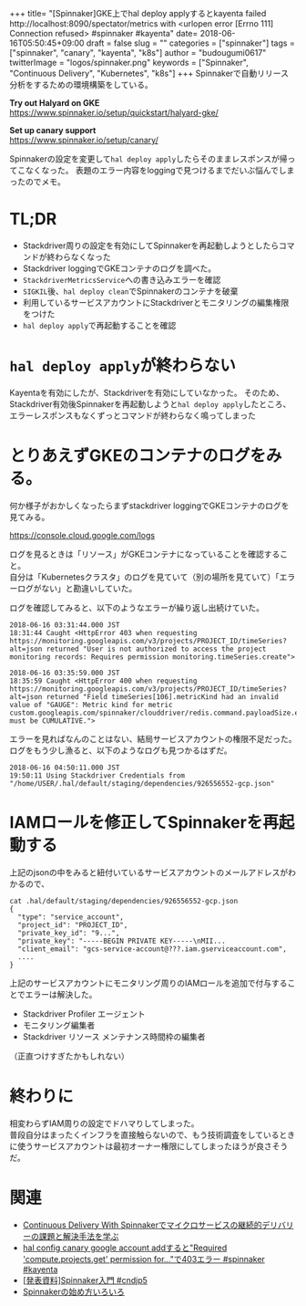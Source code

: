 +++
title= "[Spinnaker]GKE上でhal deploy applyするとkayenta failed http://localhost:8090/spectator/metrics with <urlopen error [Errno 111] Connection refused> #spinnaker #kayenta"
date= 2018-06-16T05:50:45+09:00
draft = false
slug = ""
categories = ["spinnaker"]
tags = ["spinnaker", "canary", "kayenta", "k8s"]
author = "budougumi0617"
twitterImage = "logos/spinnaker.png"
keywords = ["Spinnaker", "Continuous Delivery", "Kubernetes", "k8s"]
+++
Spinnakerで自動リリース分析をするための環境構築をしている。

**Try out Halyard on GKE**  
https://www.spinnaker.io/setup/quickstart/halyard-gke/

**Set up canary support**  
https://www.spinnaker.io/setup/canary/

Spinnakerの設定を変更して`hal deploy apply`したらそのままレスポンスが帰ってこなくなった。
表題のエラー内容をloggingで見つけるまでだいぶ悩んでしまったのでメモ。

# TL;DR
- Stackdriver周りの設定を有効にしてSpinnakerを再起動しようとしたらコマンドが終わらなくなった
- Stackdriver loggingでGKEコンテナのログを調べた。
- `StackdriverMetricsService`への書き込みエラーを確認
- `SIGKIL`後、`hal deploy clean`でSpinnakerのコンテナを破棄
- 利用しているサービスアカウントにStackdriverとモニタリングの編集権限をつけた
- `hal deploy apply`で再起動することを確認

# `hal deploy apply`が終わらない


Kayentaを有効にしたが、Stackdriverを有効にしていなかった。
そのため、Stackdriver有効後Spinnakerを再起動しようと`hal deploy apply`したところ、エラーレスポンスもなくずっとコマンドが終わらなく鳴ってしまった

# とりあえずGKEのコンテナのログをみる。
何か様子がおかしくなったらまずstackdriver loggingでGKEコンテナのログを見てみる。

https://console.cloud.google.com/logs

ログを見るときは「リソース」がGKEコンテナになっていることを確認すること。  
自分は「Kubernetesクラスタ」のログを見ていて（別の場所を見ていて）「エラーログがない」と勘違いしていた。

ログを確認してみると、以下のようなエラーが繰り返し出続けていた。

```
2018-06-16 03:31:44.000 JST
18:31:44 Caught <HttpError 403 when requesting https://monitoring.googleapis.com/v3/projects/PROJECT_ID/timeSeries?alt=json returned "User is not authorized to access the project monitoring records: Requires permission monitoring.timeSeries.create">
```
```
2018-06-16 03:35:59.000 JST
18:35:59 Caught <HttpError 400 when requesting https://monitoring.googleapis.com/v3/projects/PROJECT_ID/timeSeries?alt=json returned "Field timeSeries[106].metricKind had an invalid value of "GAUGE": Metric kind for metric custom.googleapis.com/spinnaker/clouddriver/redis.command.payloadSize.eval must be CUMULATIVE.">
```

エラーを見ればなんのことはない、結局サービスアカウントの権限不足だった。  
ログをもう少し漁ると、以下のようなログも見つかるはずだ。

```
2018-06-16 04:50:11.000 JST
19:50:11 Using Stackdriver Credentials from "/home/USER/.hal/default/staging/dependencies/926556552-gcp.json"
```

# IAMロールを修正してSpinnakerを再起動する

上記のjsonの中をみると紐付いているサービスアカウントのメールアドレスがわかるので、

```
cat .hal/default/staging/dependencies/926556552-gcp.json
{
  "type": "service_account",
  "project_id": "PROJECT_ID",
  "private_key_id": "9...",
  "private_key": "-----BEGIN PRIVATE KEY-----\nMII...
  "client_email": "gcs-service-account@???.iam.gserviceaccount.com",
  ....
}
```

上記のサービスアカウントにモニタリング周りのIAMロールを追加で付与することでエラーは解決した。

- Stackdriver Profiler エージェント
- モニタリング編集者
- Stackdriver リソース メンテナンス時間枠の編集者


（正直つけすぎたかもしれない）

# 終わりに
相変わらずIAM周りの設定でドハマりしてしまった。  
普段自分はまったくインフラを直接触らないので、もう技術調査をしているときに使うサービスアカウントは最初オーナー権限にしてしまったほうが良さそうだ。


# 関連
- [Continuous Delivery With Spinnakerでマイクロサービスの継続的デリバリーの課題と解決手法を学ぶ](/2018/06/14/review-continuous-delivery-with-spinnaker/)
- [hal config canary google account addすると"Required 'compute.projects.get' permission for..."で403エラー #spinnaker #kayenta](/2018/06/13/403-error-when-add-google-account-for-kayenta/)
- [[発表資料]Spinnaker入門 #cndjp5](/2018/04/27/spinnaker-introduction/)
- [Spinnakerの始め方いろいろ](/2018/04/24/spinnaker-with-google-kubernetes-engine/)

